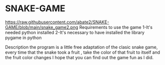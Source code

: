 # SNAKE-GAME
https://raw.githubusercontent.com/abate2/SNAKE-GAME/blob/main/snake_game2.png
Requirements to use the game
1-It's needed python installed 
2-It's necessary to have installed the library pygame in python

Description
the program is a little free adaptation  of the  clasic snake game,
every time that the snake took a fruit , take  the color of  that
fruit to  itself and the fruit color changes I hope that  you can
find out the game fun as I did. 
